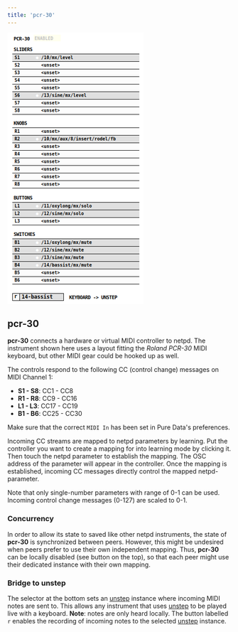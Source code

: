 ```yaml
---
title: 'pcr-30'
---
```


![pcr-30](pcr-30.png)

## pcr-30

**pcr-30** connects a hardware or virtual MIDI controller to netpd. The instrument
shown here uses a layout fitting the *Roland PCR-30* MIDI keyboard, but
other MIDI gear could be hooked up as well.

The controls respond to the following CC (control change) messages on MIDI Channel 1:
- **S1 - S8**: CC1 - CC8
- **R1 - R8**: CC9 - CC16
- **L1 - L3**: CC17 - CC19
- **B1 - B6**: CC25 - CC30

Make sure that the correct `MIDI In` has been set in Pure Data's preferences.

Incoming CC streams are mapped to netpd parameters by learning. Put the
controller you want to create a mapping for into learning mode by clicking it.
Then touch the netpd parameter to establish the mapping. The OSC address
of the parameter will appear in the controller. Once the mapping is established,
incoming CC messages directly control the mapped netpd-parameter.

Note that only single-number parameters with range of 0-1 can be used.
Incoming control change messages (0-127) are scaled to 0-1.

### Concurrency
In order to allow its state to saved like other netpd instruments, the state of
**pcr-30** is synchronized between peers. However, this might be undesired when
peers prefer to use their own independent mapping. Thus, **pcr-30** can be locally
disabled (see button on the top), so that each peer might use their dedicated
instance with their own mapping.

### Bridge to unstep
The selector at the bottom sets an [unstep](../unstep) instance where
incoming MIDI notes are sent to. This allows any instrument that uses [unstep](../unstep)
to be played live with a keyboard. **Note**: notes are only heard locally. The
button labelled `r` enables the recording of incoming notes to the selected
[unstep](../unstep) instance.
